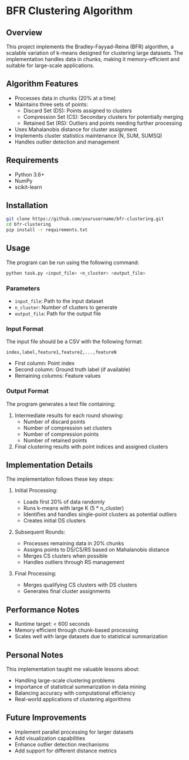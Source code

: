 # BFR Clustering Algorithm

## Overview
This project implements the Bradley-Fayyad-Reina (BFR) algorithm, a scalable variation of k-means designed for clustering large datasets. The implementation handles data in chunks, making it memory-efficient and suitable for large-scale applications.

## Algorithm Features
- Processes data in chunks (20% at a time)
- Maintains three sets of points:
  - Discard Set (DS): Points assigned to clusters
  - Compression Set (CS): Secondary clusters for potentially merging
  - Retained Set (RS): Outliers and points needing further processing
- Uses Mahalanobis distance for cluster assignment
- Implements cluster statistics maintenance (N, SUM, SUMSQ)
- Handles outlier detection and management

## Requirements
- Python 3.6+
- NumPy
- scikit-learn

## Installation
```bash
git clone https://github.com/yourusername/bfr-clustering.git
cd bfr-clustering
pip install -r requirements.txt
```

## Usage
The program can be run using the following command:
```bash
python task.py <input_file> <n_cluster> <output_file>
```

### Parameters
- `input_file`: Path to the input dataset
- `n_cluster`: Number of clusters to generate
- `output_file`: Path for the output file

### Input Format
The input file should be a CSV with the following format:
```
index,label,feature1,feature2,...,featureN
```
- First column: Point index
- Second column: Ground truth label (if available)
- Remaining columns: Feature values

### Output Format
The program generates a text file containing:
1. Intermediate results for each round showing:
   - Number of discard points
   - Number of compression set clusters
   - Number of compression points
   - Number of retained points
2. Final clustering results with point indices and assigned clusters

## Implementation Details
The implementation follows these key steps:

1. Initial Processing:
   - Loads first 20% of data randomly
   - Runs k-means with large K (5 * n_cluster)
   - Identifies and handles single-point clusters as potential outliers
   - Creates initial DS clusters

2. Subsequent Rounds:
   - Processes remaining data in 20% chunks
   - Assigns points to DS/CS/RS based on Mahalanobis distance
   - Merges CS clusters when possible
   - Handles outliers through RS management

3. Final Processing:
   - Merges qualifying CS clusters with DS clusters
   - Generates final cluster assignments

## Performance Notes
- Runtime target: < 600 seconds
- Memory efficient through chunk-based processing
- Scales well with large datasets due to statistical summarization

## Personal Notes
This implementation taught me valuable lessons about:
- Handling large-scale clustering problems
- Importance of statistical summarization in data mining
- Balancing accuracy with computational efficiency
- Real-world applications of clustering algorithms

## Future Improvements
- Implement parallel processing for larger datasets
- Add visualization capabilities
- Enhance outlier detection mechanisms
- Add support for different distance metrics
